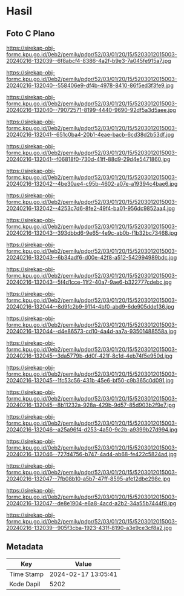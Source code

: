 # Hasil

## Foto C Plano

https://sirekap-obj-formc.kpu.go.id/0eb2/pemilu/pdpr/52/03/01/20/15/5203012015003-20240216-132039--6f8abcf4-8386-4a2f-b9e3-7a045fe915a7.jpg

https://sirekap-obj-formc.kpu.go.id/0eb2/pemilu/pdpr/52/03/01/20/15/5203012015003-20240216-132040--558406e9-df4b-4978-8410-86f5ed3f3fe9.jpg

https://sirekap-obj-formc.kpu.go.id/0eb2/pemilu/pdpr/52/03/01/20/15/5203012015003-20240216-132040--79072571-8199-4440-9690-92df5a3d5aee.jpg

https://sirekap-obj-formc.kpu.go.id/0eb2/pemilu/pdpr/52/03/01/20/15/5203012015003-20240216-132041--651c0ba4-20b1-4eae-bacb-6cd38d2b53df.jpg

https://sirekap-obj-formc.kpu.go.id/0eb2/pemilu/pdpr/52/03/01/20/15/5203012015003-20240216-132041--f06818f0-730d-41ff-88d9-29d4e5471860.jpg

https://sirekap-obj-formc.kpu.go.id/0eb2/pemilu/pdpr/52/03/01/20/15/5203012015003-20240216-132042--4be30ae4-c95b-4602-a07e-a19394c4bae6.jpg

https://sirekap-obj-formc.kpu.go.id/0eb2/pemilu/pdpr/52/03/01/20/15/5203012015003-20240216-132042--4253c7d6-8fe2-49f4-ba01-956dc9852aa4.jpg

https://sirekap-obj-formc.kpu.go.id/0eb2/pemilu/pdpr/52/03/01/20/15/5203012015003-20240216-132043--393dbbd6-9e65-4e9c-ab0b-f1b32bc73468.jpg

https://sirekap-obj-formc.kpu.go.id/0eb2/pemilu/pdpr/52/03/01/20/15/5203012015003-20240216-132043--6b34adf6-d00e-42f8-a512-542994989bdc.jpg

https://sirekap-obj-formc.kpu.go.id/0eb2/pemilu/pdpr/52/03/01/20/15/5203012015003-20240216-132043--5f4d1cce-11f2-40a7-9ae6-b322777cdebc.jpg

https://sirekap-obj-formc.kpu.go.id/0eb2/pemilu/pdpr/52/03/01/20/15/5203012015003-20240216-132044--8d9fc2b9-9114-4bf0-abd9-6de905dde136.jpg

https://sirekap-obj-formc.kpu.go.id/0eb2/pemilu/pdpr/52/03/01/20/15/5203012015003-20240216-132044--d4e86573-cd10-4a4d-aa7a-93501488558a.jpg

https://sirekap-obj-formc.kpu.go.id/0eb2/pemilu/pdpr/52/03/01/20/15/5203012015003-20240216-132045--3da5779b-dd0f-421f-8c1d-4eb74f5e950d.jpg

https://sirekap-obj-formc.kpu.go.id/0eb2/pemilu/pdpr/52/03/01/20/15/5203012015003-20240216-132045--1fc53c56-431b-45e6-bf50-c9b365c0d091.jpg

https://sirekap-obj-formc.kpu.go.id/0eb2/pemilu/pdpr/52/03/01/20/15/5203012015003-20240216-132045--8b11232a-928a-429b-9d57-85d903b2f9e7.jpg

https://sirekap-obj-formc.kpu.go.id/0eb2/pemilu/pdpr/52/03/01/20/15/5203012015003-20240216-132046--a25a96f4-d253-4a50-9c2b-a9399b27d994.jpg

https://sirekap-obj-formc.kpu.go.id/0eb2/pemilu/pdpr/52/03/01/20/15/5203012015003-20240216-132046--727d4756-b747-4ad4-ab68-fe422c5824ad.jpg

https://sirekap-obj-formc.kpu.go.id/0eb2/pemilu/pdpr/52/03/01/20/15/5203012015003-20240216-132047--7fb08b10-a5b7-47ff-8595-afe12dbe298e.jpg

https://sirekap-obj-formc.kpu.go.id/0eb2/pemilu/pdpr/52/03/01/20/15/5203012015003-20240216-132047--de8e1904-e6a8-4acd-a2b2-34a55b7444f8.jpg

https://sirekap-obj-formc.kpu.go.id/0eb2/pemilu/pdpr/52/03/01/20/15/5203012015003-20240216-132039--905f3cba-1923-431f-8190-a3e9ce3cf8a2.jpg


## Metadata

| Key        | Value               |
| ---------- | ------------------- |
| Time Stamp | 2024-02-17 13:05:41 |
| Kode Dapil | 5202                |



